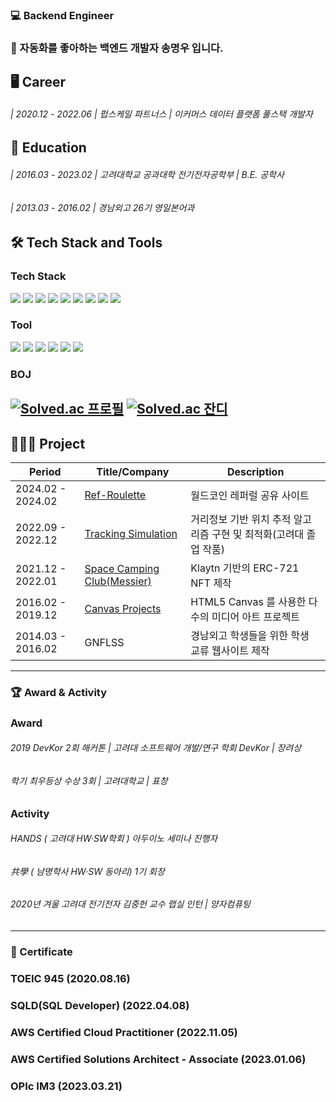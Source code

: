 ### 💻 Backend Engineer
### 🤖 자동화를 좋아하는 백엔드 개발자 송명우 입니다.

## 🖥 Career
###### | 2020.12 - 2022.06 | 펍스케일 파트너스 | 이커머스 데이터 플랫폼 풀스택 개발자

## 📖 Education
###### | 2016.03 - 2023.02 | 고려대학교 공과대학 전기전자공학부 | B.E. 공학사 
###### | 2013.03 - 2016.02 | 경남외고 26기 영일본어과

## 🛠 Tech Stack and Tools
### Tech Stack

<img src="https://img.shields.io/badge/Python-3776AB?style=flat-square&logo=c%2B%2B&logoColor=white&style=for-the-badge"/></a>
<img src="https://img.shields.io/badge/Ruby-CC342D?style=flat-square&logo=ruby&logoColor=white&style=for-the-badge"/></a>
<img src="https://img.shields.io/badge/JavaScript-F7DF1E?style=flat-square&logo=JavaScript&style=for-the-badge"/></a>
<img src="https://img.shields.io/badge/Vue-4FC08D?style=flat-square&logo=JavaScript&logoColor=white&style=for-the-badge"/></a>
<img src="https://img.shields.io/badge/Nuxt-764ABC?style=flat-square&logo=JavaScript&logoColor=white&style=for-the-badge"/></a>
<img src="https://img.shields.io/badge/HTML5-E34F26?style=flat-square&logo=HTML5&logoColor=white&style=for-the-badge"/></a>
<img src="https://img.shields.io/badge/CSS3-1572B6?style=flat-square&logo=CSS3&logoColor=white&style=for-the-badge"/></a>
<img src="https://img.shields.io/badge/MySQL-4479A1?style=flat-square&logo=MySQL&logoColor=white&style=for-the-badge"/></a>
<img src="https://img.shields.io/badge/Amazon AWS-232F3E?style=flat-square&logo=AWS&logoColor=white&style=for-the-badge"/></a>
### Tool

<img src="https://img.shields.io/badge/Git-F05032?style=flat-square&logo=c%2B%2B&logoColor=white&style=for-the-badge"/></a>
<img src="https://img.shields.io/badge/VS Code-217346?style=flat-square&logo=c%2B%2B&logoColor=white&style=for-the-badge"/></a>
<img src="https://img.shields.io/badge/Sentry-purple.svg?style=flat-square&logo=sentry&style=for-the-badge"/></a>
<img src="https://img.shields.io/badge/docker-%230db7ed.svg?style=flat-square&logo=docker&logoColor=white&style=for-the-badge"/></a>
<img src="https://img.shields.io/badge/jira-%230A0FFF.svg?style=flat-square&logo=jira&logoColor=white&style=for-the-badge"/></a>
<img src="https://img.shields.io/badge/confluence-%23172BF4.svg?style=flat-square&logo=confluence&logoColor=white&style=for-the-badge"/></a>

### BOJ

[![Solved.ac 프로필](https://mazassumnida.wtf/api/v2/generate_badge?boj=erados)](https://solved.ac/erados)
[![Solved.ac 잔디](http://mazandi.herokuapp.com/api?handle=erados&theme=dark)](https://solved.ac/erados)
---
## 🧑🏻‍💻 Project
|Period|Title/Company|Description|
|------|---|---|
|2024.02 - 2024.02|[Ref-Roulette](https://ref-roulette.com)|월드코인 레퍼럴 공유 사이트|
|2022.09 - 2022.12|[Tracking Simulation](https://github.com/erados/2022_Tracking_Simulation)|거리정보 기반 위치 추적 알고리즘 구현 및 최적화(고려대 졸업 작품)|
|2021.12 - 2022.01|[Space Camping Club(Messier)](https://github.com/erados/2021_Messier)|Klaytn 기반의 ERC-721 NFT 제작|
|2016.02 - 2019.12|[Canvas Projects](https://github.com/erados/MediaArts)| HTML5 Canvas 를 사용한 다수의 미디어 아트 프로젝트
|2014.03 - 2016.02|GNFLSS|경남외고 학생들을 위한 학생 교류 웹사이트 제작|

---
### 🏆 Award & Activity
### Award

###### 2019 DevKor 2회 해커톤 | 고려대 소프트웨어 개발/연구 학회 DevKor | 장려상
###### 학기 최우등상 수상 3회  | 고려대학교 |  표창
### Activity

###### HANDS ( 고려대 HW·SW학회 ) 아두이노 세미나 진행자
###### 共學 ( 남명학사 HW·SW 동아리) 1기 회장
###### 2020년 겨울 고려대 전기전자 김중헌 교수 랩실 인턴 | 양자컴퓨팅
---
### 🔖 Certificate
### TOEIC 945 (2020.08.16)
### SQLD(SQL Developer) (2022.04.08)
### AWS Certified Cloud Practitioner (2022.11.05)
### AWS Certified Solutions Architect - Associate (2023.01.06)
### OPIc IM3 (2023.03.21)

